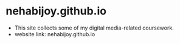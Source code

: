 # nehabijoy.github.io
- This site collects some of my digital media-related coursework.
- website link: nehabijoy.github.io
